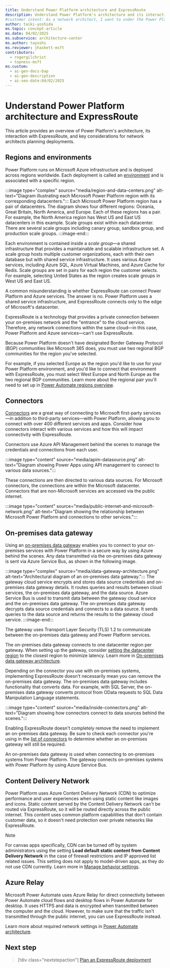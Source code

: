 ```yaml
---
title: Understand Power Platform architecture and ExpressRoute
description: Understand Power Platform's architecture and its interaction with ExpressRoute to plan secure and efficient deployments.
#customer intent: As a network architect, I want to under the Power Platform architecture in the context of ExpressRoute so that I can plan deployments effectively.
author: taiki-yoshida
ms.topic: concept-article
ms.date: 04/02/2025
ms.subservice: architecture-center
ms.author: tayoshi
ms.reviewer: jhaskett-msft
contributors:
  - rogergilchrist
  - topness-msft
ms.custom:
  - ai-gen-docs-bap
  - ai-gen-description
  - ai-seo-date:04/02/2025
---
```


# Understand Power Platform architecture and ExpressRoute

This article provides an overview of Power Platform's architecture, its interaction with ExpressRoute, and key considerations for network architects planning deployments.

## Regions and environments

Power Platform runs on Microsoft Azure infrastructure and is deployed across regions worldwide. Each deployment is called an [environment](../../admin/environments-overview.md) and is associated with a specific region.  

:::image type="complex" source="media/region-and-data-centers.png" alt-text="Diagram illustrating each Microsoft Power Platform region with its corresponding datacenters.":::
   Each Microsoft Power Platform region has a pair of datacenters. The diagram shows four different regions: Oceania, Great Britain, North America, and Europe. Each of these regions has a pair. For example, the North America region has West US and East US datacenters in this example. Scale groups exist within each datacenter. There are several scale groups including canary group, sandbox group, and production scale groups.
:::image-end:::

Each environment is contained inside a *scale group*&mdash;a shared infrastructure that provides a maintainable and scalable infrastructure set. A scale group hosts multiple customer organizations, each with their own database but with shared service infrastructure. It uses various Azure services, including Azure SQL, Azure Virtual Machines, and Azure Cache for Redis. Scale groups are set in pairs for each region the customer selects. For example, selecting United States as the region creates scale groups in West US and East US.

A common misunderstanding is whether ExpressRoute can connect Power Platform and Azure services. The answer is no. Power Platform uses a shared service infrastructure, and ExpressRoute connects only to the edge of Microsoft's datacenter.

ExpressRoute is a technology that provides a private connection between your on-premises network and the "entrance" to the cloud service. Therefore, any network connections within the same cloud&mdash;in this case, Power Platform and Azure services&mdash;can't use ExpressRoute.

Because Power Platform doesn't have designated Border Gateway Protocol (BGP) communities like Microsoft 365 does, you must use two regional BGP communities for the region you've selected.

For example, if you selected Europe as the region you'd like to use for your Power Platform environment, and you'd like to connect that environment with ExpressRoute, you must select West Europe and North Europe as the two regional BGP communities. Learn more about the regional pair you'll need to set up in [Power Automate regions overview](/power-automate/regions-overview).

## Connectors

[Connectors](/connectors/connectors) are a great way of connecting to Microsoft first-party services&mdash;in addition to third-party services&mdash;with Power Platform, allowing you to connect with over 400 different services and apps. Consider how connectors interact with various services and how this will impact connectivity with ExpressRoute.

Connectors use Azure API Management behind the scenes to manage the credentials and connections from each user.

:::image type="content" source="media/apim-datasource.png" alt-text="Diagram showing Power Apps using API management to connect to various data sources.":::

These connections are then directed to various data sources. For Microsoft connectors, the connections are within the Microsoft datacenter. Connectors that are non-Microsoft services are accessed via the public internet.

:::image type="content" source="media/public-internet-and-microsoft-network.png" alt-text="Diagram showing the relationship between Microsoft Power Platform and connections to other services.":::

## On-premises data gateway

Using an [on-premises data gateway](/data-integration/gateway/service-gateway-onprem) enables you to connect to your on-premises services with Power Platform in a secure way by using Azure behind the scenes. Any data transmitted via the on-premises data gateway is sent via Azure Service Bus, as shown in the following image.

:::image type="complex" source="media/data-gateway-architecture.png" alt-text="Architectural diagram of an on-premises data gateway.":::
    The gateway cloud service encrypts and stores data source credentials and on-premises data gateway details. It routes queries and results between cloud services, the on-premises data gateway, and the data source. Azure Service Bus is used to transmit data between the gateway cloud service and the on-premises data gateway. The on-premises data gateway decrypts data source credentials and connects to a data source. It sends queries to the data source and returns the results to the gateway cloud service.
:::image-end:::

The gateway uses Transport Layer Security (TLS) 1.2 to communicate between the on-premises data gateway and Power Platform services.

The on-premises data gateway connects to one datacenter region per gateway. When setting up the gateway, consider [setting the datacenter region](/data-integration/gateway/service-gateway-data-region) to the closest region to minimize latency. Learn more in [On-premises data gateway architecture](/data-integration/gateway/service-gateway-onprem-indepth).

Depending on the connector you use with on-premises systems, implementing ExpressRoute doesn't necessarily mean you can remove the on-premises data gateway. The on-premises data gateway includes functionality that converts data. For example, with SQL Server, the on-premises data gateway converts protocol from OData requests to SQL Data Manipulation Language statements.

:::image type="content" source="media/inside-connectors.png" alt-text="Diagram showing how connectors connect to data sources behind the scenes.":::

Enabling ExpressRoute doesn't completely remove the need to implement an on-premises data gateway. Be sure to check each connector you're using in the [list of connectors](/power-automate/gateway-manage) to determine whether an on-premises gateway will still be required.

An on-premises data gateway is used when connecting to on-premises systems from Power Platform. The gateway connects on-premises systems with Power Platform by using Azure Service Bus.

## Content Delivery Network

Power Platform uses Azure Content Delivery Network (CDN) to optimize performance and user experiences when using static content like images and icons. Static content served by the Content Delivery Network can't be routed via ExpressRoute, so it will be routed directly across the public internet. This content uses common platform capabilities that don't contain customer data, so it doesn't need protection over private networks like ExpressRoute.  

> [!NOTE]  
> For canvas apps specifically, CDN can be turned off by system administrators using the setting **Load default static content from Content Delivery Network** in the case of firewall restrictions and IP approved list related issues. This setting does not apply to model-driven apps, as they do not use CDN currently. Learn more in [Manage behavior settings](../../admin/settings-behavior.md).

## Azure Relay

Microsoft Power Automate uses Azure Relay for direct connectivity between Power Automate cloud flows and desktop flows in Power Automate for desktop. It uses HTTPS and data is encrypted when transmitted between the computer and the cloud. However, to make sure that the traffic isn't transmitted through the public internet, you can use ExpressRoute instead.

Learn more about required network settings in [Power Automate architecture](/power-automate/desktop-flows/pad-architecture).

## Next step

> [!div class="nextstepaction"]
> [Plan an ExpressRoute deployment](planning-expressroute.md)